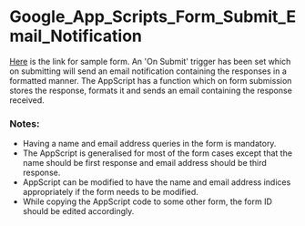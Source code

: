 # Google_App_Scripts_Form_Submit_Email_Notification

[Here](https://docs.google.com/forms/d/e/1FAIpQLSd7YhkGXaDeCeE2IPLAeknvpwm5bd0NF6YNlO_Xl3ke3jFa3w/viewform?usp=sharing) is the link for sample form. An 'On Submit' trigger has been set which on submitting will send an email notification containing the responses in a formatted manner. The AppScript has a function which on form submission stores the response, formats it and sends an email containing the response received. 

### Notes:
- Having a name and email address queries in the form is mandatory.
- The AppScript is generalised for most of the form cases except that the name should be first response and email address should be third response.
- AppScript can be modified to have the name and email address indices appropriately if the form needs to be modified.
- While copying the AppScript code to some other form, the form ID should be edited accordingly.
